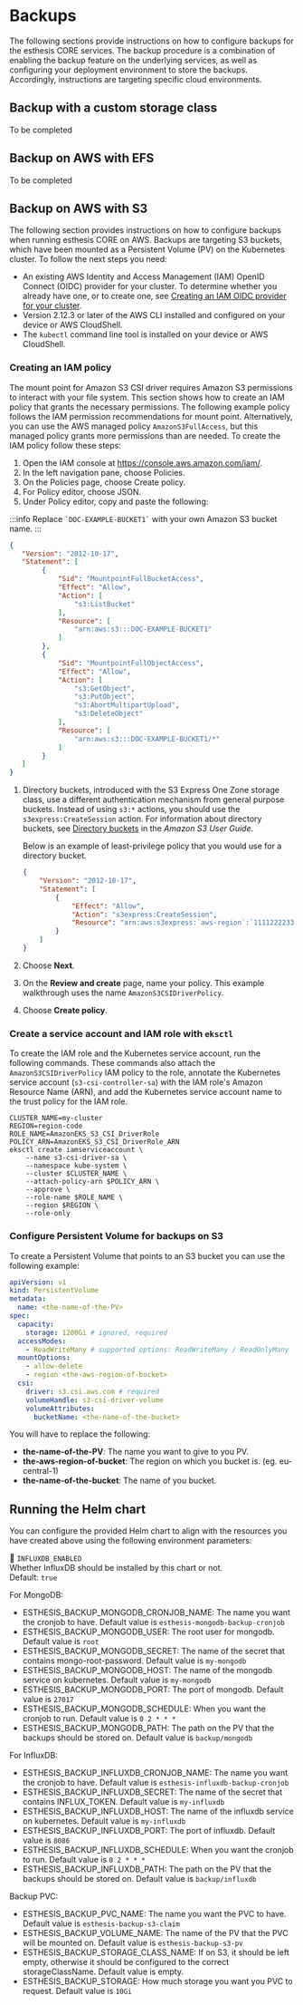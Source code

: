 # Backups
The following sections provide instructions on how to configure backups for the esthesis CORE
services. The backup procedure is a combination of enabling the backup feature on the underlying
services, as well as configuring your deployment environment to store the backups. Accordingly,
instructions are targeting specific cloud environments.

## Backup with a custom storage class
<note>
To be completed
</note>

## Backup on AWS with EFS
<note>
To be completed
</note>

## Backup on AWS with S3
The following section provides instructions on how to configure backups when running esthesis CORE
on AWS. Backups are targeting S3 buckets, which have been mounted as a Persistent Volume (PV) on
the Kubernetes cluster. To follow the next steps you need:
- An existing AWS Identity and Access Management (IAM) OpenID Connect (OIDC) provider for your
cluster. To determine whether you already have one, or to create one, see
[Creating an IAM OIDC provider for your cluster](https://docs.aws.amazon.com/eks/latest/userguide/enable-iam-roles-for-service-accounts.html).
- Version 2.12.3 or later of the AWS CLI installed and configured on your device or AWS CloudShell.
- The `kubectl` command line tool is installed on your device or AWS CloudShell.

### Creating an IAM policy
The mount point for Amazon S3 CSI driver requires Amazon S3 permissions to interact with your file
system. This section shows how to create an IAM policy that grants the necessary permissions. The
following example policy follows the IAM permission recommendations for mount point. Alternatively,
you can use the AWS managed policy `AmazonS3FullAccess`, but this managed policy grants more
permissions than are needed. To create the IAM policy follow these steps:

1. Open the IAM console at https://console.aws.amazon.com/iam/.
2. In the left navigation pane, choose Policies.
3. On the Policies page, choose Create policy.
4. For Policy editor, choose JSON.
5. Under Policy editor, copy and paste the following:

:::info
Replace `` `DOC-EXAMPLE-BUCKET1` `` with your own Amazon S3 bucket name.
:::

```json
{
   "Version": "2012-10-17",
   "Statement": [
        {
            "Sid": "MountpointFullBucketAccess",
            "Effect": "Allow",
            "Action": [
                "s3:ListBucket"
            ],
            "Resource": [
                "arn:aws:s3:::DOC-EXAMPLE-BUCKET1"
            ]
        },
        {
            "Sid": "MountpointFullObjectAccess",
            "Effect": "Allow",
            "Action": [
                "s3:GetObject",
                "s3:PutObject",
                "s3:AbortMultipartUpload",
                "s3:DeleteObject"
            ],
            "Resource": [
                "arn:aws:s3:::DOC-EXAMPLE-BUCKET1/*"
            ]
        }
   ]
}
```
1.  Directory buckets, introduced with the S3 Express One Zone storage class, use a different authentication mechanism from general purpose buckets. Instead of using  `s3:*`  actions, you should use the  `s3express:CreateSession`  action. For information about directory buckets, see  [Directory buckets](https://docs.aws.amazon.com/AmazonS3/latest/userguide/directory-buckets-overview.html)  in the  _Amazon S3 User Guide_.

    Below is an example of least-privilege policy that you would use for a directory bucket.

    ```json
    {
        "Version": "2012-10-17",
        "Statement": [
            {
                "Effect": "Allow",
                "Action": "s3express:CreateSession",
                "Resource": "arn:aws:s3express:`aws-region`:`111122223333`:bucket/`` `DOC-EXAMPLE-BUCKET1`--az_id--x-s3``"
            }
        ]
    }
    ```
2.  Choose  **Next**.
3.  On the  **Review and create**  page, name your policy. This example walkthrough uses the name  `AmazonS3CSIDriverPolicy`.
4.  Choose  **Create policy**.

### Create a service account and IAM role with  `eksctl`
To create the IAM role and the Kubernetes service account, run the following commands. These commands
also attach the  `AmazonS3CSIDriverPolicy` IAM policy to the role, annotate the Kubernetes service
account (`s3-csi-controller-sa`) with the IAM role's Amazon Resource Name (ARN), and add the
Kubernetes service account name to the trust policy for the IAM role.

```shell
CLUSTER_NAME=my-cluster
REGION=region-code
ROLE_NAME=AmazonEKS_S3_CSI_DriverRole
POLICY_ARN=AmazonEKS_S3_CSI_DriverRole_ARN
eksctl create iamserviceaccount \
    --name s3-csi-driver-sa \
    --namespace kube-system \
    --cluster $CLUSTER_NAME \
    --attach-policy-arn $POLICY_ARN \
    --approve \
    --role-name $ROLE_NAME \
    --region $REGION \
    --role-only
  ```

### Configure Persistent Volume for backups on S3
To create a Persistent Volume that points to an S3 bucket you can use the following example:

```yaml
apiVersion: v1
kind: PersistentVolume
metadata:
  name: <the-name-of-the-PV>
spec:
  capacity:
    storage: 1200Gi # ignored, required
  accessModes:
    - ReadWriteMany # supported options: ReadWriteMany / ReadOnlyMany
  mountOptions:
    - allow-delete
    - region <the-aws-region-of-bucket>
  csi:
    driver: s3.csi.aws.com # required
    volumeHandle: s3-csi-driver-volume
    volumeAttributes:
      bucketName: <the-name-of-the-bucket>
   ```

You will have to replace the following:
 - **the-name-of-the-PV**: The name you want to give to you PV.
 - **the-aws-region-of-bucket**: The region on which you bucket is. (eg. eu-central-1)
 - **the-name-of-the-bucket**: The name of you bucket.

## Running the Helm chart
You can configure the provided Helm chart to align with the resources you have created above using
the following environment parameters:

🔹 `INFLUXDB_ENABLED`<br/>
Whether InfluxDB should be installed by this chart or not.<br/>
Default: `true`

For MongoDB:

- ESTHESIS_BACKUP_MONGODB_CRONJOB_NAME: The name you want the cronjob to have. Default value is `esthesis-mongodb-backup-cronjob`
- ESTHESIS_BACKUP_MONGODB_USER: The root user for mongodb. Default value is `root`
- ESTHESIS_BACKUP_MONGODB_SECRET: The name of the secret that contains mongo-root-password. Default value is `my-mongodb`
- ESTHESIS_BACKUP_MONGODB_HOST: The name of the mongodb service on kubernetes. Default value is `my-mongodb`
- ESTHESIS_BACKUP_MONGODB_PORT: The port of mongodb. Default value is `27017`
- ESTHESIS_BACKUP_MONGODB_SCHEDULE: When you want the cronjob to run. Default value is `0 2 * * *`
- ESTHESIS_BACKUP_MONGODB_PATH: The path on the PV that the backups should be stored on. Default value is `backup/mongodb`

For InfluxDB:

- ESTHESIS_BACKUP_INFLUXDB_CRONJOB_NAME: The name you want the cronjob to have. Default value is `esthesis-influxdb-backup-cronjob`
- ESTHESIS_BACKUP_INFLUXDB_SECRET: The name of the secret that contains INFLUX_TOKEN. Default value is `my-influxdb`
- ESTHESIS_BACKUP_INFLUXDB_HOST: The name of the influxdb service on kubernetes. Default value is `my-influxdb`
- ESTHESIS_BACKUP_INFLUXDB_PORT: The port of influxdb. Default value is `8086`
- ESTHESIS_BACKUP_INFLUXDB_SCHEDULE: When you want the cronjob to run. Default value is `0 2 * * *`
- ESTHESIS_BACKUP_INFLUXDB_PATH: The path on the PV that the backups should be stored on. Default value is `backup/influxdb`

Backup PVC:

- ESTHESIS_BACKUP_PVC_NAME: The name you want the PVC to have. Default value is `esthesis-backup-s3-claim`
- ESTHESIS_BACKUP_VOLUME_NAME: The name of the PV that the PVC will be mounted on. Default value is `esthesis-backup-s3-pv`
- ESTHESIS_BACKUP_STORAGE_CLASS_NAME: If on S3, it should be left empty, otherwise it should be configured to the correct storageClassName. Default value is empty.
- ESTHESIS_BACKUP_STORAGE: How much storage you want you PVC to request. Default value is `10Gi`
